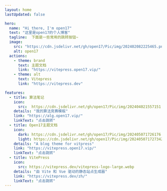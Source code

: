```yaml
---
layout: home
lastUpdated: false

hero:
  name: "Hi there, I'm open17"
  text: "这里是open17的个人博客"
  tagline:  下面是一些常用的跳转按钮~
  image:
    src: "https://cdn.jsdelivr.net/gh/open17/Pic/img/202402082225465.png"
    alt: open17
  actions:
    - theme: brand  
      text: 主题文档
      link: "https://vitepress.open17.vip/"
    - theme: alt
      text: Vitepress
      link: "https://vitepress.dev"

features:
  - title: 算法笔记
    icon: 
      src:  https://cdn.jsdelivr.net/gh/open17/Pic/img/202404021557151.svg
    details: "我的算法竞赛模板"
    link: "https://alg.open17.vip/"
    linkText: "点击跳转"
  - title: Open17主题文档
    icon: 
      dark: https://cdn.jsdelivr.net/gh/open17/Pic/img/202405071726176.png
      light: https://cdn.jsdelivr.net/gh/open17/Pic/img/202405071727342.png
    details: "A blog theme for vitpress"
    link: "https://vitepress.open17.vip/"
    linkText: "点击跳转"
  - title: VitePress
    icon: 
      src: https://vitepress.dev/vitepress-logo-large.webp
    details: "由 Vite 和 Vue 驱动的静态站点生成器"
    link: "https://vitepress.dev/zh/"
    linkText: "点击跳转"
---
```


